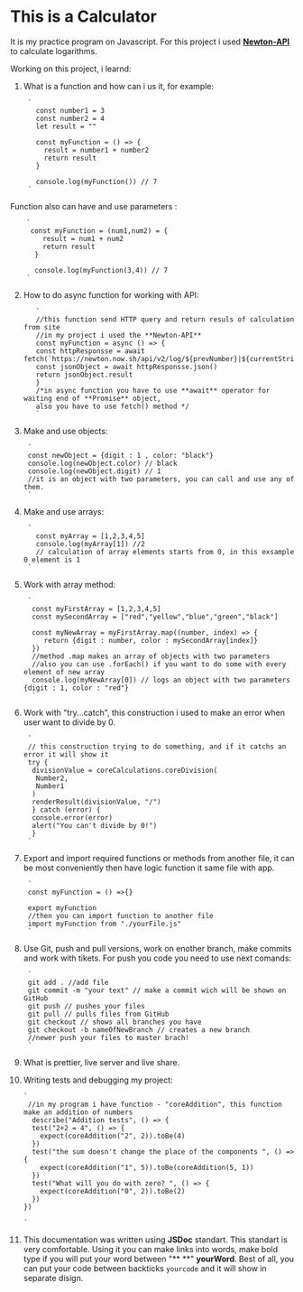 # This is a Calculator
It is my practice program on Javascript.
For this project i used **[Newton-API](https://github.com/aunyks/newton-api)** to calculate logarithms.

Working on this project, i learnd:
1. What is a function and how can i us it, for example:
        
        `
          const number1 = 3
          const number2 = 4
          let result = ""

          const myFunction = () => {
            result = number1 + number2
            return result
          }

          console.log(myFunction()) // 7
        `
Function also can have and use parameters :

        `
         const myFunction = (num1,num2) = {
            result = num1 + num2
            return result 
          }

          console.log(myFunction(3,4)) // 7
        `

2. How to do async function for working with API:

          `
          //this function send HTTP query and return resuls of calculation from site
          //in my project i used the **Newton-API**
          const myFunction = async () => {
          const httpResponsse = await fetch(`https://newton.now.sh/api/v2/log/${prevNumber}|${currentString}`)
          const jsonObject = await httpResponsse.json()
          return jsonObject.result
          }
          /*in async function you have to use **await** operator for waiting end of **Promise** object,
          also you have to use fetch() method */
          `

3. Make and use objects:

        `
        const newObject = {digit : 1 , color: "black"}
        console.log(newObject.color) // black
        console.log(newObject.digit) // 1
        //it is an object with two parameters, you can call and use any of them.
        `

4. Make and use arrays:

        `
          const myArray = [1,2,3,4,5]
          console.log(myArray[1]) //2
          // calculation of array elements starts from 0, in this exsample 0 element is 1
        `

5. Work with array method:

        `
         const myFirstArray = [1,2,3,4,5]
         const mySecondArray = ["red","yellow","blue","green","black"]
         
         const myNewArray = myFirstArray.map((number, index) => {
            return {digit : number, color : mySecondArray[index]}
         })
         //method .map makes an array of objects with two parameters
         //also you can use .forEach() if you want to do some with every element of new array
         console.log(myNewArray[0]) // logs an object with two parameters {digit : 1, color : "red"}
         `
6. Work with "try...catch", this construction i used to make an error when user want to divide by 0.

        `
        // this construction trying to do something, and if it catchs an error it will show it 
        try {
         divisionValue = coreCalculations.coreDivision(
          Number2,
          Number1
         )
         renderResult(divisionValue, "/")
         } catch (error) {
         console.error(error)
         alert("You can't divide by 0!")
         }
        `

7. Export and import required functions or methods from another file, it can be most conveniently then have logic function it same file with app.

        `
        const myFunction = () =>{}

        export myFunction
        //then you can import function to another file
        import myFunction from "./yourFile.js"
        `
8. Use Git, push and pull versions, work on enother branch, make commits and work with tikets.
For push you code you need to use next comands:

        `
        git add . //add file
        git commit -m "your text" // make a commit wich will be shown on GitHub
        git push // pushes your files
        git pull // pulls files from GitHub
        git checkout // shows all branches you have
        git checkout -b nameOfNewBranch // creates a new branch
        //newer push your files to master brach! 
        `

9. What is prettier, live server and live share.

10. Writing tests and debugging my project:

        `
         //in my program i have function - "coreAddition", this function make an addition of numbers
          describe("Addition tests", () => {
          test("2+2 = 4", () => {
            expect(coreAddition("2", 2)).toBe(4)
          })
          test("the sum doesn't change the place of the components ", () => {
            expect(coreAddition("1", 5)).toBe(coreAddition(5, 1))
          })
          test("What will you do with zero? ", () => {
            expect(coreAddition("0", 2)).toBe(2)
          })
        })

        `

11. This documentation was written using **JSDoc** standart.
This standart is very comfortable. Using it you can make links into words, make bold type if you will put your word between  "** **" **yourWord**. Best of all, you can put your code between backticks `yourcode` and it will show in separate disign. 

